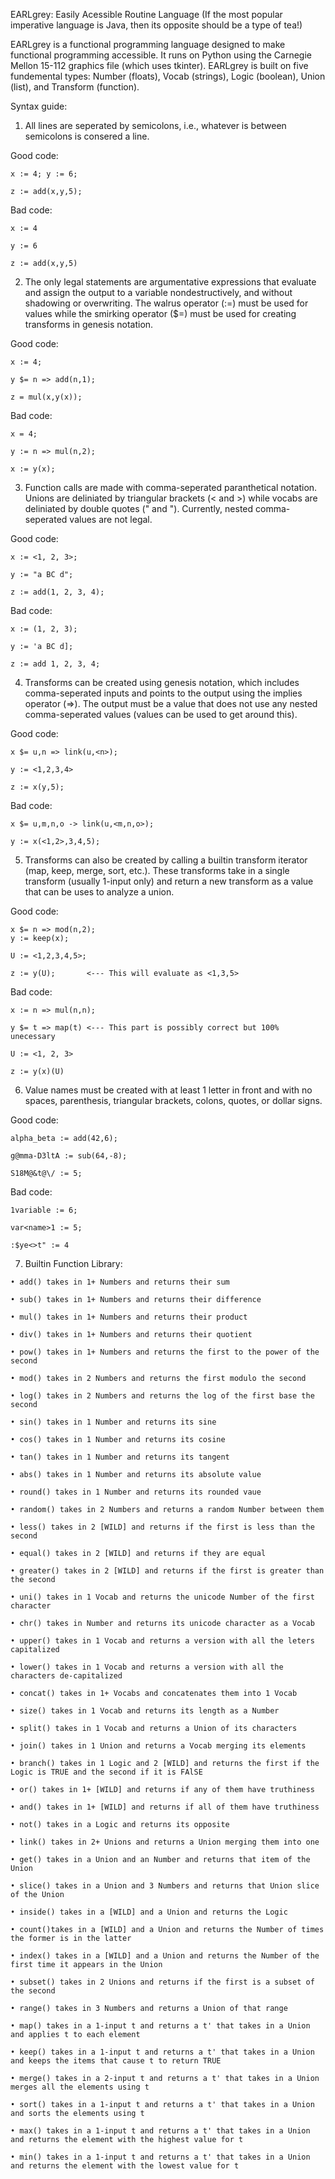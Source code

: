 EARLgrey: Easily Acessible Routine Language
(If the most popular imperative language is Java, then its opposite should be a type of tea!)

EARLgrey is a functional programming language designed to make functional programming accessible. It runs on Python using the Carnegie Mellon 15-112 graphics file (which uses tkinter).
EARLgrey is built on five fundemental types: Number (floats), Vocab (strings), Logic (boolean), Union (list), and Transform (function).

Syntax guide:

1. All lines are seperated by semicolons, i.e., whatever is between semicolons is consered a line.

  Good code:
  
    x := 4; y := 6; 
    
    z := add(x,y,5);
    
  Bad code:
  
    x := 4
    
    y := 6
    
    z := add(x,y,5)
    
2. The only legal statements are argumentative expressions that evaluate and assign the output to a variable nondestructively, and without shadowing or overwriting. The walrus operator (:=) must be used for values while the smirking operator ($=) must be used for creating transforms in genesis notation.

  Good code:
  
    x := 4;
    
    y $= n => add(n,1);
    
    z = mul(x,y(x));
    
  Bad code:
  
    x = 4;
    
    y := n => mul(n,2);
    
    x := y(x);
    
3. Function calls are made with comma-seperated paranthetical notation. Unions are deliniated by triangular brackets (< and >) while vocabs are deliniated by double quotes (" and "). Currently, nested comma-seperated values are not legal.

  Good code:
  
    x := <1, 2, 3>;
    
    y := "a BC d";
    
    z := add(1, 2, 3, 4);
    
  Bad code:
  
    x := (1, 2, 3);
    
    y := 'a BC d];
    
    z := add 1, 2, 3, 4;
    
4. Transforms can be created using genesis notation, which includes comma-seperated inputs and points to the output using the implies operator (=>). The output must be a value that does not use any nested comma-seperated values (values can be used to get around this).

  Good code:
  
    x $= u,n => link(u,<n>);
  
    y := <1,2,3,4>
    
    z := x(y,5);
    
  Bad code:
  
    x $= u,m,n,o -> link(u,<m,n,o>);
    
    y := x(<1,2>,3,4,5);
    
 5. Transforms can also be created by calling a builtin transform iterator (map, keep, merge, sort, etc.). These transforms take in a single transform (usually 1-input only) and return a new transform as a value that can be uses to analyze a union.
 
  Good code:
  
    x $= n => mod(n,2);
    y := keep(x);
    
    U := <1,2,3,4,5>;
    
    z := y(U);       <--- This will evaluate as <1,3,5>
    
  Bad code:
  
    x := n => mul(n,n);
    
    y $= t => map(t) <--- This part is possibly correct but 100% unecessary
    
    U := <1, 2, 3>
    
    z := y(x)(U)
    
6. Value names must be created with at least 1 letter in front and with no spaces, parenthesis, triangular brackets, colons, quotes, or dollar signs.

  Good code:
  
    alpha_beta := add(42,6);
    
    g@mma-D3ltA := sub(64,-8);
    
    S18M@&t@\/ := 5;
    
  Bad code:
  
    1variable := 6;
    
    var<name>1 := 5;
    
    :$ye<>t" := 4
    
  7. Builtin Function Library:

    • add() takes in 1+ Numbers and returns their sum

    • sub() takes in 1+ Numbers and returns their difference

    • mul() takes in 1+ Numbers and returns their product

    • div() takes in 1+ Numbers and returns their quotient

    • pow() takes in 1+ Numbers and returns the first to the power of the second

    • mod() takes in 2 Numbers and returns the first modulo the second

    • log() takes in 2 Numbers and returns the log of the first base the second

    • sin() takes in 1 Number and returns its sine

    • cos() takes in 1 Number and returns its cosine

    • tan() takes in 1 Number and returns its tangent

    • abs() takes in 1 Number and returns its absolute value

    • round() takes in 1 Number and returns its rounded vaue

    • random() takes in 2 Numbers and returns a random Number between them

    • less() takes in 2 [WILD] and returns if the first is less than the second

    • equal() takes in 2 [WILD] and returns if they are equal

    • greater() takes in 2 [WILD] and returns if the first is greater than the second

    • uni() takes in 1 Vocab and returns the unicode Number of the first character

    • chr() takes in Number and returns its unicode character as a Vocab

    • upper() takes in 1 Vocab and returns a version with all the leters capitalized

    • lower() takes in 1 Vocab and returns a version with all the characters de-capitalized

    • concat() takes in 1+ Vocabs and concatenates them into 1 Vocab

    • size() takes in 1 Vocab and returns its length as a Number

    • split() takes in 1 Vocab and returns a Union of its characters

    • join() takes in 1 Union and returns a Vocab merging its elements

    • branch() takes in 1 Logic and 2 [WILD] and returns the first if the Logic is TRUE and the second if it is FAlSE

    • or() takes in 1+ [WILD] and returns if any of them have truthiness

    • and() takes in 1+ [WILD] and returns if all of them have truthiness

    • not() takes in a Logic and returns its opposite

    • link() takes in 2+ Unions and returns a Union merging them into one

    • get() takes in a Union and an Number and returns that item of the Union

    • slice() takes in a Union and 3 Numbers and returns that Union slice of the Union

    • inside() takes in a [WILD] and a Union and returns the Logic

    • count()takes in a [WILD] and a Union and returns the Number of times the former is in the latter

    • index() takes in a [WILD] and a Union and returns the Number of the first time it appears in the Union

    • subset() takes in 2 Unions and returns if the first is a subset of the second

    • range() takes in 3 Numbers and returns a Union of that range

    • map() takes in a 1-input t and returns a t' that takes in a Union and applies t to each element

    • keep() takes in a 1-input t and returns a t' that takes in a Union and keeps the items that cause t to return TRUE

    • merge() takes in a 2-input t and returns a t' that takes in a Union merges all the elements using t

    • sort() takes in a 1-input t and returns a t' that takes in a Union and sorts the elements using t

    • max() takes in a 1-input t and returns a t' that takes in a Union and returns the element with the highest value for t

    • min() takes in a 1-input t and returns a t' that takes in a Union and returns the element with the lowest value for t
